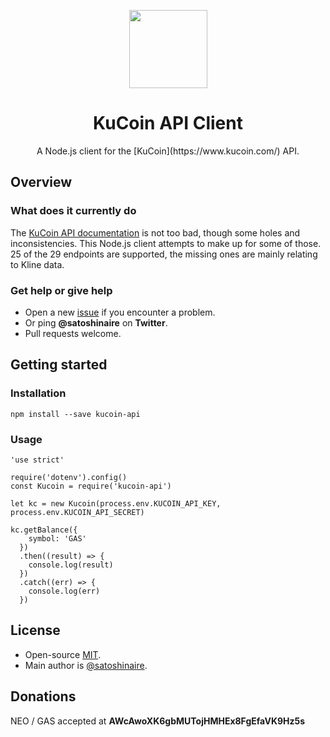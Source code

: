<p align="center">
  <img
    src="https://user-images.githubusercontent.com/30309816/31295829-c8d25310-ab2b-11e7-8885-fb335d0c3baf.png"
    width="125px;">
</p>

<h1 align="center">KuCoin API Client</h1>

<p align="center">
  A Node.js client for the [KuCoin](https://www.kucoin.com/) API.
</p>

## Overview

### What does it currently do

The [KuCoin API documentation](http://docs.kucoinapidocs.apiary.io/) is not too bad, though some holes and inconsistencies. This Node.js client attempts to make up for some of those. 25 of the 29 endpoints are supported, the missing ones are mainly relating to Kline data.

### Get help or give help

- Open a new [issue](https://github.com/Satoshinaire/kucoin-api/issues/new) if you encounter a problem.
- Or ping **@satoshinaire** on **Twitter**.
- Pull requests welcome.

## Getting started

### Installation

```
npm install --save kucoin-api
```

### Usage

```
'use strict'

require('dotenv').config()
const Kucoin = require('kucoin-api')

let kc = new Kucoin(process.env.KUCOIN_API_KEY, process.env.KUCOIN_API_SECRET)

kc.getBalance({
    symbol: 'GAS'
  })
  .then((result) => {
    console.log(result)
  })
  .catch((err) => {
    console.log(err)
  })
```

## License

- Open-source [MIT](https://github.com/Satoshinaire/kucoin-api/blob/master/LICENSE).
- Main author is [@satoshinaire](https://github.com/satoshinaire).

## Donations

NEO / GAS accepted at __AWcAwoXK6gbMUTojHMHEx8FgEfaVK9Hz5s__
